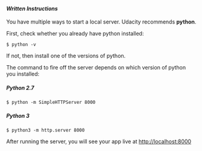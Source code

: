 #### _Written Instructions_

You have multiple ways to start a local server. Udacity recommends **python**. 

First, check whether you already have python installed:
```
$ python -v
```
If not, then install one of the versions of python.

The command to fire off the server depends on which version of python you installed:

##### Python 2.7
```
$ python -m SimpleHTTPServer 8000
```

##### Python 3
```
$ python3 -m http.server 8000
```

After running the server, you will see your app live at [http://localhost:8000](http://localhost:8000)
